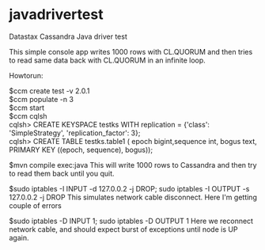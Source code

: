 javadrivertest
==============

Datastax Cassandra Java driver test

This simple console app writes 1000 rows with CL.QUORUM and then tries to read same data back with CL.QUORUM in an infinite loop.

Howtorun:
  
$ccm create test -v 2.0.1  
$ccm populate -n 3  
$ccm start  
$ccm cqlsh  
cqlsh> CREATE KEYSPACE testks WITH replication = {'class': 'SimpleStrategy', 'replication_factor': 3};  
cqlsh> CREATE TABLE testks.table1 ( epoch bigint,sequence int, bogus text, PRIMARY KEY ((epoch, sequence), bogus));  

$mvn compile exec:java
This will write 1000 rows to Cassandra and then try to read them back until you quit.

$sudo iptables -I INPUT -d 127.0.0.2 -j DROP; sudo iptables -I OUTPUT -s 127.0.0.2 -j DROP
This simulates network cable disconnect. Here I'm getting couple of errors

$sudo iptables -D INPUT 1; sudo iptables -D OUTPUT 1
Here we reconnect network cable, and should expect burst of exceptions until node is UP again.

